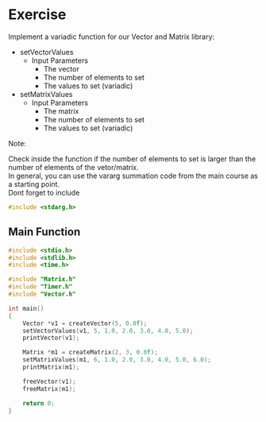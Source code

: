 # Exercise

Implement a variadic function for our Vector and Matrix library:

- setVectorValues
  - Input Parameters
    - The vector
    - The number of elements to set
    - The values to set (variadic)
- setMatrixValues
  - Input Parameters
    - The matrix
    - The number of elements to set
    - The values to set (variadic)

Note:

Check inside the function if the number of elements to set is larger than the number of elements of the vetor/matrix.  
In general, you can use the vararg summation code from the main course as a starting point.  
Dont forget to include

```cpp
#include <stdarg.h>
```

## Main Function

```cpp
#include <stdio.h>
#include <stdlib.h>
#include <time.h>

#include "Matrix.h"
#include "Timer.h"
#include "Vector.h"

int main()
{
    Vector *v1 = createVector(5, 0.0f);
    setVectorValues(v1, 5, 1.0, 2.0, 3.0, 4.0, 5.0);
    printVector(v1);

    Matrix *m1 = createMatrix(2, 3, 0.0f);
    setMatrixValues(m1, 6, 1.0, 2.0, 3.0, 4.0, 5.0, 6.0);
    printMatrix(m1);

    freeVector(v1);
    freeMatrix(m1);

    return 0;
}
```
